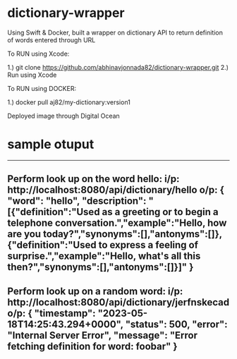 


# dictionary-wrapper
Using Swift & Docker, built a wrapper on dictionary API to return definition of words entered through URL


To RUN using Xcode:

1.) git clone https://github.com/abhinavjonnada82/dictionary-wrapper.git
2.) Run using Xcode

To RUN using DOCKER:

1.)  docker pull aj82/my-dictionary:version1

Deployed image through Digital Ocean

# sample otuput


------------------------------------------------------
Perform look up on the word hello:
i/p: http://localhost:8080/api/dictionary/hello
o/p:
{
  "word": "hello",
  "description": "[{\"definition\":\"Used as a greeting or to begin a telephone conversation.\",\"example\":\"Hello, how are you today?\",\"synonyms\":[],\"antonyms\":[]},{\"definition\":\"Used to express a feeling of surprise.\",\"example\":\"Hello, what's all this then?\",\"synonyms\":[],\"antonyms\":[]}]"
}
------------------------------------------------------
Perform look up on a random word:
i/p: http://localhost:8080/api/dictionary/jerfnskecad
o/p:
{
  "timestamp": "2023-05-18T14:25:43.294+0000",
  "status": 500,
  "error": "Internal Server Error",
  "message": "Error fetching definition for word: foobar"
}
------------------------------------------------------
